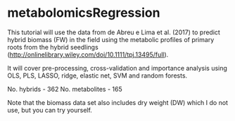 # metabolomicsRegression

This tutorial will use the data from de Abreu e Lima et al. (2017) to predict hybrid biomass (FW) in the field using the metabolic profiles of primary roots from the hybrid seedlings (http://onlinelibrary.wiley.com/doi/10.1111/tpj.13495/full).

It will cover pre-processing, cross-validation and importance analysis using OLS, PLS, LASSO, ridge, elastic net, SVM and random forests.

No. hybrids - 362
No. metabolites - 165

Note that the biomass data set also includes dry weight (DW) which I do not use, but you can try yourself.

